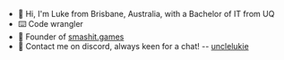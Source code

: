 - 👋 Hi, I'm Luke from Brisbane, Australia, with a Bachelor of IT from UQ
- ⌨️ Code wrangler
- 🔨 Founder of [smashit.games](https://smashit.games)
- 📇 Contact me on discord, always keen for a chat! -- [unclelukie](https://discord.com/users/99079218897371136)
